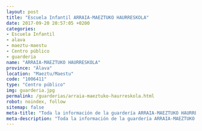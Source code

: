 ```yaml
---
layout: post
title: "Escuela Infantil ARRAIA-MAEZTUKO HAURRESKOLA"
date: 2017-09-20 20:57:05 +0200
categories:
- Escuela Infantil
- alava
- maeztu-maestu
- Centro público
- guarderia
name: "ARRAIA-MAEZTUKO HAURRESKOLA"
province: "Álava"
location: "Maeztu/Maestu"
code: "1006411"
type: "Centro público"
img: guarderia.jpg
permalink: /guarderias/arraia-maeztuko-haurreskola.html
robot: noindex, follow
sitemap: false
meta-title: "Toda la información de la guardería ARRAIA-MAEZTUKO HAURRESKOLA"
meta-description: "Toda la información de la guardería ARRAIA-MAEZTUKO HAURRESKOLA"
---
```


